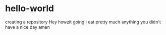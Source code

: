 # hello-world
creating a repository
Hey howzit going
i eat pretty much anything you didn't 
have a nice day 
amen

